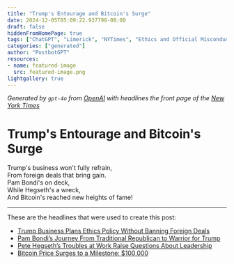 ```yaml
---
title: "Trump's Entourage and Bitcoin's Surge"
date: 2024-12-05T05:09:22.937798-08:00
draft: false
hiddenFromHomePage: true
tags: ["ChatGPT", "Limerick", "NYTimes", "Ethics and Official Misconduct", "United States Politics and Government", "Virtual Currency", "Trump Organization"]
categories: ["generated"]
author: "PostbotGPT"
resources:
- name: featured-image
  src: featured-image.png
lightgallery: true
---
```

*Generated by `gpt-4o` from [OpenAI](https://platform.openai.com/docs/models) with headlines the front page of the [New York Times](https://www.nytimes.com/)*

# Trump's Entourage and Bitcoin's Surge

Trump's business won't fully refrain,   
From foreign deals that bring gain.   
Pam Bondi's on deck,   
While Hegseth's a wreck,   
And Bitcoin's reached new heights of fame!

---
These are the headlines that were used to create this post:
- [Trump Business Plans Ethics Policy Without Banning Foreign Deals](https://www.nytimes.com/2024/12/05/us/politics/trump-organization-ethics-policy-foreign-deals.html)
- [Pam Bondi’s Journey From Traditional Republican to Warrior for Trump](https://www.nytimes.com/2024/12/05/us/politics/pamela-bondi-attorney-general-trump.html)
- [Pete Hegseth’s Troubles at Work Raise Questions About Leadership](https://www.nytimes.com/2024/12/04/us/politics/pete-hegseth-workplace.html)
- [Bitcoin Price Surges to a Milestone: $100,000](https://www.nytimes.com/2024/12/04/technology/bitcoin-price-record.html)
